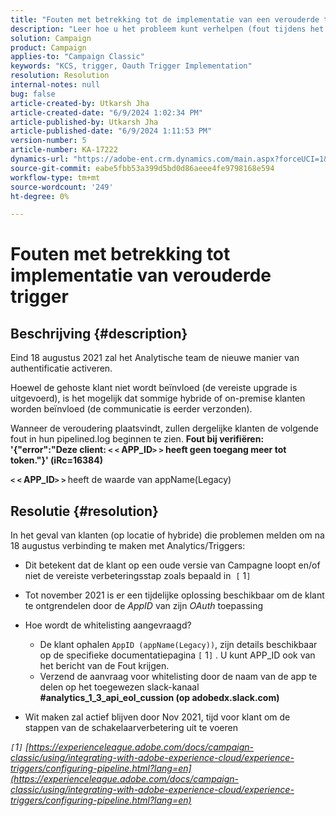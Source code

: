 ```yaml
---
title: "Fouten met betrekking tot de implementatie van een verouderde trigger"
description: "Leer hoe u het probleem kunt verhelpen (fout tijdens het verifiëren) door de toepassings-id van de OAuth-toepassing te whiteliseren."
solution: Campaign
product: Campaign
applies-to: "Campaign Classic"
keywords: "KCS, trigger, Oauth Trigger Implementation"
resolution: Resolution
internal-notes: null
bug: false
article-created-by: Utkarsh Jha
article-created-date: "6/9/2024 1:02:34 PM"
article-published-by: Utkarsh Jha
article-published-date: "6/9/2024 1:11:53 PM"
version-number: 5
article-number: KA-17222
dynamics-url: "https://adobe-ent.crm.dynamics.com/main.aspx?forceUCI=1&pagetype=entityrecord&etn=knowledgearticle&id=1763e584-6026-ef11-840b-6045bd006704"
source-git-commit: eabe5fbb53a399d5bd0d86aeee4fe9798168e594
workflow-type: tm+mt
source-wordcount: '249'
ht-degree: 0%

---
```


# Fouten met betrekking tot implementatie van verouderde trigger

## Beschrijving {#description}


Eind 18 augustus 2021 zal het Analytische team de nieuwe manier van authentificatie activeren.

Hoewel de gehoste klant niet wordt beïnvloed (de vereiste upgrade is uitgevoerd), is het mogelijk dat sommige hybride of on-premise klanten worden beïnvloed (de communicatie is eerder verzonden).

Wanneer de veroudering plaatsvindt, zullen dergelijke klanten de volgende fout in hun pipelined.log beginnen te zien.
<b>Fout bij verifiëren: &#39;{&quot;error&quot;:&quot;Deze client: `<` `<` APP_ID`>` `>`  heeft geen toegang meer tot token.&quot;}&#39; (iRc=16384)</b>

<b>`<` `<` APP_ID`>` `>` </b> heeft de waarde van appName(Legacy)


## Resolutie {#resolution}


In het geval van klanten (op locatie of hybride) die problemen melden om na 18 augustus verbinding te maken met Analytics/Triggers:

- Dit betekent dat de klant op een oude versie van Campagne loopt en/of niet de vereiste verbeteringsstap zoals bepaald in  `[` 1`]`
- Tot november 2021 is er een tijdelijke oplossing beschikbaar om de klant te ontgrendelen door de *AppID* van zijn *OAuth* toepassing
- Hoe wordt de whitelisting aangevraagd?

   - De klant ophalen `AppID (appName(Legacy))`, zijn details beschikbaar op de specifieke documentatiepagina `[` 1`]` . U kunt APP_ID ook van het bericht van de Fout krijgen.
   - Verzend de aanvraag voor whitelisting door de naam van de app te delen op het toegewezen slack-kanaal <b>#analytics_1_3_api_eol_cussion (op adobedx.slack.com)</b>
- Wit maken zal actief blijven door Nov 2021, tijd voor klant om de stappen van de schakelaarverbetering uit te voeren


*`[`1`]`  [https://experienceleague.adobe.com/docs/campaign-classic/using/integrating-with-adobe-experience-cloud/experience-triggers/configuring-pipeline.html?lang=en](https://experienceleague.adobe.com/docs/campaign-classic/using/integrating-with-adobe-experience-cloud/experience-triggers/configuring-pipeline.html?lang=en)*
